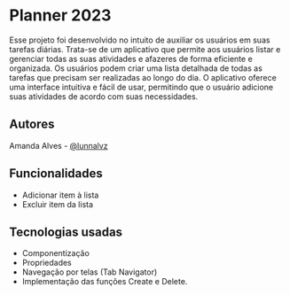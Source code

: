 # Planner 2023

Esse projeto foi desenvolvido no intuito de auxiliar os usuários em suas tarefas diárias. Trata-se de um aplicativo que permite aos usuários listar e gerenciar todas as suas atividades e afazeres de forma eficiente e organizada.
Os usuários podem criar uma lista detalhada de todas as tarefas que precisam ser realizadas ao longo do dia. O aplicativo oferece uma interface intuitiva e fácil de usar, permitindo que o usuário adicione suas atividades de acordo com suas necessidades.


## Autores

Amanda Alves - [@lunnalvz](https://www.github.com/octokatherine)

## Funcionalidades

- Adicionar item à lista
- Excluir item da lista
  
## Tecnologias usadas

- Componentização
- Propriedades
- Navegação por telas (Tab Navigator)
- Implementação das funções Create e Delete.
